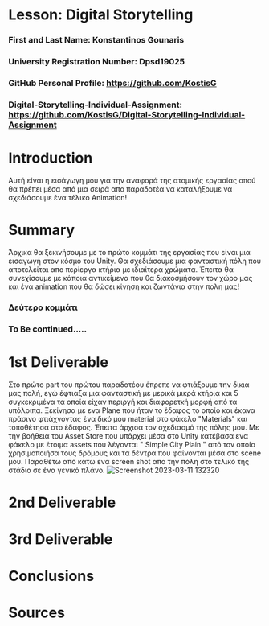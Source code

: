 # Lesson: Digital Storytelling

### First and Last Name: Konstantinos Gounaris  
### University Registration Number: Dpsd19025
### GitHub Personal Profile: https://github.com/KostisG
### Digital-Storytelling-Individual-Assignment: https://github.com/KostisG/Digital-Storytelling-Individual-Assignment

# Introduction
Αυτή είναι η εισάγωγη μου για την αναφορά της ατομικής εργασίας οπού θα πρέπει μέσα από μια σειρά απο παραδοτέα να καταλήξουμε να σχεδιάσουμε ένα 
τέλικο Animation!

# Summary
Άρχικα θα ξεκινήσουμε με το πρώτο κομμάτι της εργασίας που είναι μια εισαγωγή στον κόσμο του Unity. Θα σχεδιάσουμε μια φανταστική πόλη 
που αποτελείται απο περίεργα κτήρια με ιδιαίτερα χρώματα. Έπειτα θα συνεχίσουμε με κάποια αντικείμενα που θα διακοσμήσουν τον χώρο μας και ένα animation 
που θα δώσει κίνηση και ζωντάνια στην πολη μας!

### Δεύτερο κομμάτι 
### To Be continued.....

# 1st Deliverable
Στο πρώτο part του πρώτου παραδοτέου έπρεπε να φτιάξουμε την δίκια μας πολή, εγώ έφτιαξα μια φανταστική με μερικά μικρά κτήρια και 5 συγκεκριμένα τα οποία είχαν 
περιργή και διαφορετκή μορφή από τα υπόλοιπα. Ξεκίνησα με ενα Plane που ήταν το έδαφος το οποίο και έκανα πράσινο φτιάχνοντας ένα δικό μου material στο φάκελο
"Materials" και τοποθέτησα στο έδαφος. Έπειτα άρχισα τον σχεδιασμό της πόλης μου. Με την βοήθεια του Asset Store που υπάρχει μέσα στο Unity κατέβασα ενα φάκελο με έτοιμα assets που λέγονται " Simple City Plain " από τον οποίο χρησιμοποιήσα τους δρόμους και τα δέντρα που φαίνονται μέσα στο scene μου. Παραθέτω από κάτω ενα screen shot απο την πόλη στο τελικό της στάδιο σε ένα γενικό πλάνο.
![Screenshot 2023-03-11 132320](https://user-images.githubusercontent.com/100956128/224502109-3a86acb7-f88a-4b8e-b9e5-b82813938ed5.png)





# 2nd Deliverable


# 3rd Deliverable 


# Conclusions


# Sources

